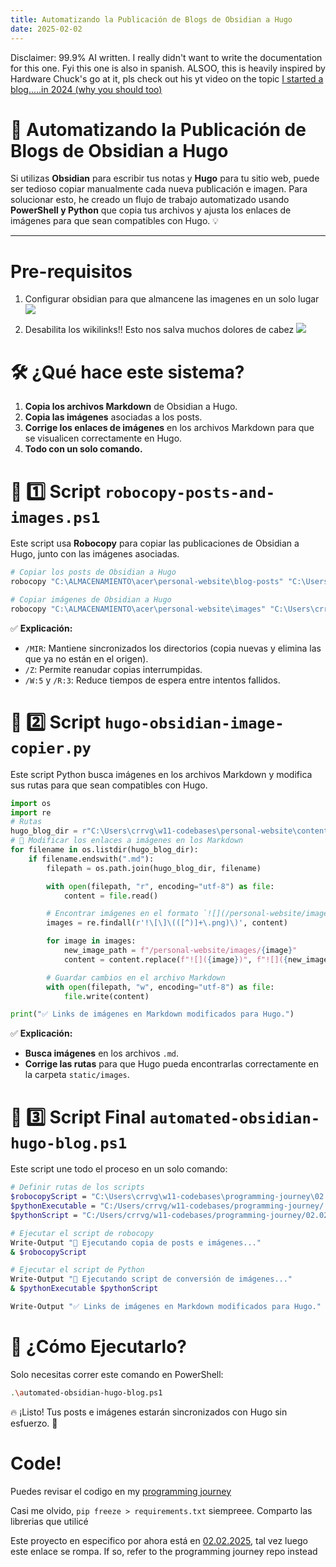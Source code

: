 ```yaml
---
title: Automatizando la Publicación de Blogs de Obsidian a Hugo
date: 2025-02-02
---
```


Disclaimer:  99.9% AI written. I really didn't want to write the documentation for this one. Fyi this one is also in spanish. ALSOO, this is heavily inspired by Hardware Chuck's go at it, pls check out his yt video on the topic [I started a blog.....in 2024 (why you should too)](https://www.youtube.com/watch?v=dnE7c0ELEH8)
# 🚀 Automatizando la Publicación de Blogs de Obsidian a Hugo

Si utilizas **Obsidian** para escribir tus notas y **Hugo** para tu sitio web, puede ser tedioso copiar manualmente cada nueva publicación e imagen. Para solucionar esto, he creado un flujo de trabajo automatizado usando **PowerShell y Python** que copia tus archivos y ajusta los enlaces de imágenes para que sean compatibles con Hugo. 💡

---

# Pre-requisitos

1. Configurar obsidian para que almancene las imagenes en un solo lugar
![](/personal-website/images/20250202185104.png)

2. Desabilita los wikilinks!! Esto nos salva muchos dolores de cabez
![](/personal-website/images/20250202185236.png)

# 🛠️ ¿Qué hace este sistema?

1. **Copia los archivos Markdown** de Obsidian a Hugo.
2. **Copia las imágenes** asociadas a los posts.
3. **Corrige los enlaces de imágenes** en los archivos Markdown para que se visualicen correctamente en Hugo.
4. **Todo con un solo comando.**

# 📜 1️⃣ Script `robocopy-posts-and-images.ps1`

Este script usa **Robocopy** para copiar las publicaciones de Obsidian a Hugo, junto con las imágenes asociadas.

```bash
# Copiar los posts de Obsidian a Hugo
robocopy "C:\ALMACENAMIENTO\acer\personal-website\blog-posts" "C:\Users\crrvg\w11-codebases\personal-website\content\posts" /MIR /Z /W:5 /R:3

# Copiar imágenes de Obsidian a Hugo
robocopy "C:\ALMACENAMIENTO\acer\personal-website\images" "C:\Users\crrvg\w11-codebases\personal-website\static\images" /MIR /Z /W:5 /R:3
```

✅ **Explicación:**

- `/MIR`: Mantiene sincronizados los directorios (copia nuevas y elimina las que ya no están en el origen).
- `/Z`: Permite reanudar copias interrumpidas.
- `/W:5` y `/R:3`: Reduce tiempos de espera entre intentos fallidos.

# 🐍 2️⃣ Script `hugo-obsidian-image-copier.py`

Este script Python busca imágenes en los archivos Markdown y modifica sus rutas para que sean compatibles con Hugo.

```python
import os
import re
# Rutas
hugo_blog_dir = r"C:\Users\crrvg\w11-codebases\personal-website\content\posts"
# 🔹 Modificar los enlaces a imágenes en los Markdown
for filename in os.listdir(hugo_blog_dir):
    if filename.endswith(".md"):
        filepath = os.path.join(hugo_blog_dir, filename)

        with open(filepath, "r", encoding="utf-8") as file:
            content = file.read()

        # Encontrar imágenes en el formato `![](/personal-website/images/test%201.png)`
        images = re.findall(r'!\[\]\(([^)]+\.png)\)', content)

        for image in images:
            new_image_path = f"/personal-website/images/{image}"
            content = content.replace(f"![]({image})", f"![]({new_image_path})")

        # Guardar cambios en el archivo Markdown
        with open(filepath, "w", encoding="utf-8") as file:
            file.write(content)

print("✅ Links de imágenes en Markdown modificados para Hugo.")
```

✅ **Explicación:**
- **Busca imágenes** en los archivos `.md`.
- **Corrige las rutas** para que Hugo pueda encontrarlas correctamente en la carpeta `static/images`.

# 🔁 3️⃣ Script Final `automated-obsidian-hugo-blog.ps1`

Este script une todo el proceso en un solo comando:
```bash
# Definir rutas de los scripts
$robocopyScript = "C:\Users\crrvg\w11-codebases\programming-journey\02.02.2025\robocopy-posts-and-images.ps1"
$pythonExecutable = "C:/Users/crrvg/w11-codebases/programming-journey/.venv/Scripts/python.exe"
$pythonScript = "C:/Users/crrvg/w11-codebases/programming-journey/02.02.2025/hugo-obsidian-image-copier.py"

# Ejecutar el script de robocopy
Write-Output "🚀 Ejecutando copia de posts e imágenes..."
& $robocopyScript

# Ejecutar el script de Python
Write-Output "🐍 Ejecutando script de conversión de imágenes..."
& $pythonExecutable $pythonScript

Write-Output "✅ Links de imágenes en Markdown modificados para Hugo."
```

# 🚀 ¿Cómo Ejecutarlo?

Solo necesitas correr este comando en PowerShell:

```bash
.\automated-obsidian-hugo-blog.ps1
```

🔥 ¡Listo! Tus posts e imágenes estarán sincronizados con Hugo sin esfuerzo. 🚀

# Code!
Puedes revisar el codigo en my [programming journey](https://github.com/NotYetFound404/programming-journey)

Casi me olvido, `pip freeze > requirements.txt` siempreee. Comparto las librerias que utilicé

Este proyecto en especifico por ahora está en [02.02.2025](https://github.com/NotYetFound404/programming-journey/tree/main/02.02.2025), tal vez luego este enlace se rompa. If so, refer to the programming journey repo instead
